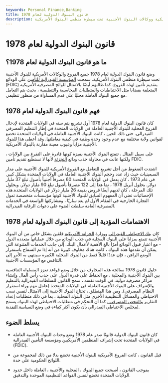 ```yaml
---
keywords: Personal Finance,Banking
title: قانون البنوك الدولية لعام 1978
description: وضع قانون البنوك الدولية لعام 1978 جميع فروع البنوك الأمريكية ووكالات البنوك الأجنبية تحت سيطرة منظمي البنوك الأمريكية.
---
```


# قانون البنوك الدولية لعام 1978
## ما هو قانون البنوك الدولية لعام 1978؟

وضع قانون البنوك الدولية لعام 1978 جميع الفروع والوكالات الأمريكية للبنوك الأجنبية تحت سيطرة منظمي البنوك الأمريكية. سمحت [المؤسسة الفيدرالية للتأمين](/fdic) على الودائع (FDIC) بتقديم تأمين لهذه الفروع. كما طالبهم أيضًا بالامتثال للوائح المصرفية الأمريكية المتعلقة بقضايا مثل [الاحتياطيات](/bank-reserve) والمتطلبات المحاسبية والتنظيمية ، بحيث يتم التعامل مع جميع البنوك العاملة محليًا على قدم المساواة من منظور تنظيمي.

## فهم قانون البنوك الدولية لعام 1978

كان قانون البنوك الدولية لعام 1978 أول تشريع يتم سنه في الولايات المتحدة لإدخال الفروع المحلية للبنوك الأجنبية العاملة في الولايات المتحدة في إطار التنظيم المصرفي الفيدرالي. حتى ذلك الحين ، كانت البنوك الأجنبية العاملة في الولايات المتحدة تخضع لقوانين ولاية مختلفة مع عدم وجود وحدة وطنية في كيفية معاملتها. وقد أعطى هذا للبنوك الأجنبية مزايا وعيوب معينة مقارنة بالبنوك الأمريكية.

على سبيل المثال ، تتمتع البنوك الأجنبية بميزة كونها قادرة على التفرع بين الولايات ، ولكنها عانت في محاولة جذب ودائع [التجزئة](/retailbanking) لأنها لا تستطيع تقديم تأمين FDIC.

اشتدت الضغوط من أجل تشريع للتعامل مع الفروع الأمريكية للبنوك الأجنبية على مدار السبعينيات حيث زاد عدد وحجم البنوك الأجنبية العاملة في الولايات المتحدة بشكل كبير. في عام 1973 ، كان يعمل في الولايات المتحدة 60 مصرفاً أجنبياً بأصول تبلغ 37 مليار دولار. بحلول أبريل 1978 ، نما هذا إلى 122 مصرفاً بأصول تبلغ 90 مليار دولار. وبحلول تلك المرحلة ، كان لديهم أيضًا قروض بقيمة 26 مليار دولار في الولايات المتحدة.هذه الإحصائيات تعني أن المفهوم السابق للبنوك الأجنبية كونها مؤسسات متخصصة تمول التجارة الخارجية في المقام الأول لم يعد ساريًا ، ومشاركتها الواسعة في الخدمات المصرفية العامة سلطت الضوء على دعوات الرقابة الفيدرالية.

## الاهتمامات المؤدية إلى قانون البنوك الدولية لعام 1978

كان [بنك الاحتياطي الفيدرالي](/federalreservebank) ووزارة [الخزانة الأمريكية](/ustreasury) قلقين بشكل خاص من أن البنوك الأجنبية تتمتع بمزايا على البنوك المحلية في جذب الودائع من خلال عملياتها متعددة الدول - مع اعتبار قبول الودائع أمرًا بالغ الأهمية لأعمال البنك. إلى جانب الخدمات المتنوعة التي يمكن أن تقدمها هذه البنوك ، كانت هناك مخاوف كبيرة من أنه إذا تم السماح باستمرار الوضع الراهن ، فإن عددًا قليلاً فقط من البنوك المحلية الكبيرة سينتهي به الأمر إلى التنافس مع المؤسسات الأجنبية.

حاول قانون 1978 معالجة هذه المخاوف من خلال وضع قواعد تعزز المساواة التنافسية بين البنوك الأجنبية والمحلية ، مع الحفاظ على قدرة الدول على جذب رأس المال وإنشاء مراكز مصرفية دولية. في الوقت نفسه ، سمح القانون للسلطات الفيدرالية بالتنظيم والإشراف على البنوك الأجنبية العاملة في الولايات المتحدة (عامل مهم وراء استقرار النظام المصرفي). ومن هذا المنطلق ، تحتاج البنوك الأجنبية إلى الامتثال لنفس نسب الاحتياطي والمسائل التنظيمية الأخرى مثل البنوك المحلية ، بما في ذلك متطلبات إعداد التقارير [والفحص المصرفي .](/bank-examination) كما أن التحكم في متطلبات الاحتياطي لهذه البنوك يسمح لمجلس الاحتياطي الفيدرالي بأن يكون أكثر كفاءة في وضع [السياسة النقدية](/monetarypolicy).

## يسلط الضوء

- كان قانون البنوك الدولية قانونًا صدر عام 1978 وضع وحدات البنوك الأجنبية العاملة في الولايات المتحدة تحت إشراف المنظمين الأمريكيين ومؤسسة التأمين الفيدرالية (FDIC).

- قبل القانون ، كانت الفروع الأمريكية للبنوك الأجنبية تخضع بدلا من ذلك لمجموعة من اللوائح الحكومية على حدة.

- بموجب القانون ، أصبحت جميع البنوك ، المحلية والأجنبية ، العاملة داخل حدود الولايات المتحدة تخضع لنفس القواعد التنظيمية الموحدة والتدقيق.

